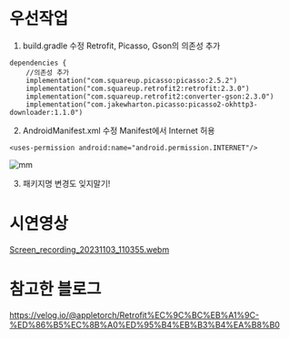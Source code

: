 # 우선작업
1. build.gradle 수정
Retrofit, Picasso, Gson의 의존성 추가
```
dependencies {
    //의존성 추가
    implementation("com.squareup.picasso:picasso:2.5.2")
    implementation("com.squareup.retrofit2:retrofit:2.3.0")
    implementation("com.squareup.retrofit2:converter-gson:2.3.0")
    implementation("com.jakewharton.picasso:picasso2-okhttp3-downloader:1.1.0")
```

2. AndroidManifest.xml 수정
Manifest에서 Internet 허용
```
<uses-permission android:name="android.permission.INTERNET"/>
```
![mm](https://github.com/rosa2070/MinorAndroid/assets/46918839/2ac5342a-133b-4def-8ab8-2e0834ecf1ea)

3. 패키지명 변경도 잊지말기!


# 시연영상
[Screen_recording_20231103_110355.webm](https://github.com/rosa2070/MinorAndroid/assets/46918839/2cb21889-e7f0-4dc8-bf18-2923e110ff84)


# 참고한 블로그
https://velog.io/@appletorch/Retrofit%EC%9C%BC%EB%A1%9C-%ED%86%B5%EC%8B%A0%ED%95%B4%EB%B3%B4%EA%B8%B0


